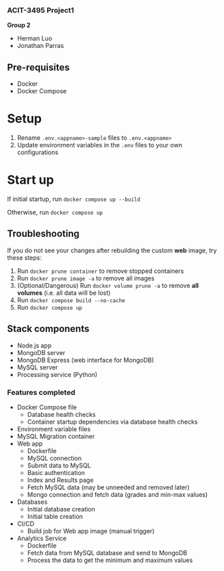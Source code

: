 ### ACIT-3495 Project1

**Group 2**
- Herman Luo
- Jonathan Parras

## Pre-requisites
- Docker
- Docker Compose

# Setup
1. Rename `.env.<appname>-sample` files to `.env.<appname>`
1. Update environment variables in the `.env` files to your own configurations

# Start up
If initial startup, run `docker compose up --build`

Otherwise, run `docker compose up`

## Troubleshooting
If you do not see your changes after rebuilding the custom **web** image, try these steps: 
1. Run `docker prune container` to remove stopped containers
1. Run `docker prune image -a` to remove all images
1. (Optional/Dangerous) Run `docker volume prune -a` to remove **all volumes** (i.e. all data will be lost)
1. Run `docker compose build --no-cache` 
1. Run `docker compose up`

## Stack components
- Node.js app
- MongoDB server
- MongoDB Express (web interface for MongoDB)
- MySQL server
- Processing service (Python)

### Features completed
- Docker Compose file
  - Database health checks
  - Container startup dependencies via database health checks
- Environment variable files
- MySQL Migration container
- Web app
  - Dockerfile
  - MySQL connection
  - Submit data to MySQL
  - Basic authentication
  - Index and Results page
  - Fetch MySQL data (may be unneeded and removed later)
  - Mongo connection and fetch data (grades and min-max values)
- Databases
  - Initial database creation
  - Initial table creation
- CI/CD
  - Build job for Web app image (manual trigger)
- Analytics Service
  - Dockerfile
  - Fetch data from MySQL database and send to MongoDB
  - Process the data to get the minimum and maximum values
